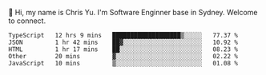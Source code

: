 👋 Hi, my name is Chris Yu. I'm Software Enginner base in Sydney. Welcome to connect.

<!--START_SECTION:waka-->

```text
TypeScript   12 hrs 9 mins   ███████████████████▒░░░░░   77.37 %
JSON         1 hr 42 mins    ██▓░░░░░░░░░░░░░░░░░░░░░░   10.92 %
HTML         1 hr 17 mins    ██░░░░░░░░░░░░░░░░░░░░░░░   08.23 %
Other        20 mins         ▓░░░░░░░░░░░░░░░░░░░░░░░░   02.22 %
JavaScript   10 mins         ▒░░░░░░░░░░░░░░░░░░░░░░░░   01.08 %
```

<!--END_SECTION:waka-->
